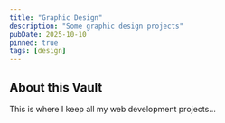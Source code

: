 ```yaml
---
title: "Graphic Design"
description: "Some graphic design projects"
pubDate: 2025-10-10
pinned: true
tags: [design]
---
```



## About this Vault

This is where I keep all my web development projects...
